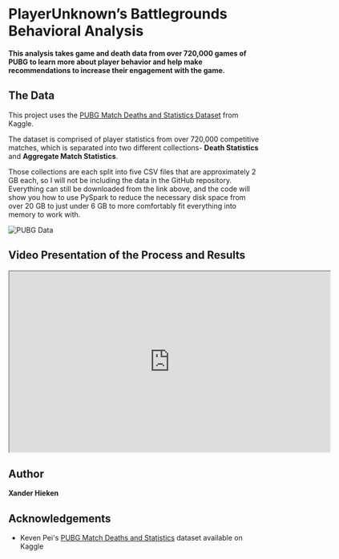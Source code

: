 # PlayerUnknown’s Battlegrounds Behavioral Analysis
**This analysis takes game and death data from over 720,000 games of PUBG to learn more about player behavior and help make recommendations to increase their engagement with the game.**

## The Data
This project uses the [PUBG Match Deaths and Statistics Dataset](https://www.kaggle.com/skihikingkevin/pubg-match-deaths) from Kaggle.

The dataset is comprised of player statistics from over 720,000 competitive matches, which is separated into two different collections- **Death Statistics** and **Aggregate Match Statistics**. 

Those collections are each split into five CSV files that are approximately 2 GB each, so I will not be including the data in the GitHub repository. Everything can still be downloaded from the link above, and the code will show you how to use PySpark to reduce the necessary disk space from over 20 GB to just under 6 GB to more comfortably fit everything into memory to work with.

![PUBG Data](https://xanderhieken.github.io/assets/PUBGdata.png)

## Video Presentation of the Process and Results
<iframe src="https://drive.google.com/file/d/1Essld83pqs3WCZJet2ll8RcMQaoBNdpF/preview" width="640" height="360"></iframe>

## Author
**Xander Hieken**

## Acknowledgements
* Keven Pei's [PUBG Match Deaths and Statistics](https://www.kaggle.com/skihikingkevin/pubg-match-deaths) dataset available on Kaggle

